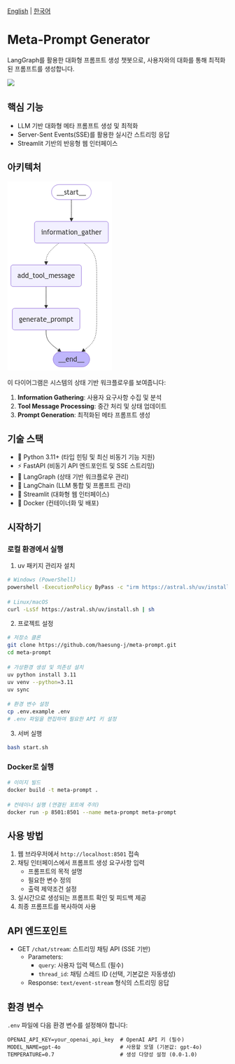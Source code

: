 [English](README.en.md) | [한국어](README.ko.md)

# Meta-Prompt Generator

LangGraph를 활용한 대화형 프롬프트 생성 챗봇으로, 사용자와의 대화를 통해 최적화된 프롬프트를 생성합니다. 

<img src="https://github.com/user-attachments/assets/69072c0f-8d8d-421d-83b2-298b6ae82fec">

## 핵심 기능

- LLM 기반 대화형 메타 프롬프트 생성 및 최적화
- Server-Sent Events(SSE)를 활용한 실시간 스트리밍 응답
- Streamlit 기반의 반응형 웹 인터페이스

## 아키텍처

![System Architecture](graph.png)

이 다이어그램은 시스템의 상태 기반 워크플로우를 보여줍니다:
1. **Information Gathering**: 사용자 요구사항 수집 및 분석
2. **Tool Message Processing**: 중간 처리 및 상태 업데이트
3. **Prompt Generation**: 최적화된 메타 프롬프트 생성

## 기술 스택

- 🐍 Python 3.11+ (타입 힌팅 및 최신 비동기 기능 지원)
- ⚡ FastAPI (비동기 API 엔드포인트 및 SSE 스트리밍)
- 🔄 LangGraph (상태 기반 워크플로우 관리)
- 🦜 LangChain (LLM 통합 및 프롬프트 관리)
- 🎈 Streamlit (대화형 웹 인터페이스)
- 🐳 Docker (컨테이너화 및 배포)

## 시작하기

### 로컬 환경에서 실행

1. uv 패키지 관리자 설치
```bash
# Windows (PowerShell)
powershell -ExecutionPolicy ByPass -c "irm https://astral.sh/uv/install.ps1 | iex"

# Linux/macOS
curl -LsSf https://astral.sh/uv/install.sh | sh
```

2. 프로젝트 설정
```bash
# 저장소 클론
git clone https://github.com/haesung-j/meta-prompt.git
cd meta-prompt

# 가상환경 생성 및 의존성 설치
uv python install 3.11
uv venv --python=3.11
uv sync

# 환경 변수 설정
cp .env.example .env
# .env 파일을 편집하여 필요한 API 키 설정
```

3. 서버 실행
```bash
bash start.sh
```

### Docker로 실행

```bash
# 이미지 빌드
docker build -t meta-prompt .

# 컨테이너 실행 (연결된 포트에 주의)
docker run -p 8501:8501 --name meta-prompt meta-prompt
```

## 사용 방법

1. 웹 브라우저에서 `http://localhost:8501` 접속
2. 채팅 인터페이스에서 프롬프트 생성 요구사항 입력
   - 프롬프트의 목적 설명
   - 필요한 변수 정의
   - 출력 제약조건 설정
3. 실시간으로 생성되는 프롬프트 확인 및 피드백 제공
4. 최종 프롬프트를 복사하여 사용

## API 엔드포인트

- GET `/chat/stream`: 스트리밍 채팅 API (SSE 기반)
  - Parameters:
    - `query`: 사용자 입력 텍스트 (필수)
    - `thread_id`: 채팅 스레드 ID (선택, 기본값은 자동생성)
  - Response: `text/event-stream` 형식의 스트리밍 응답

## 환경 변수

`.env` 파일에 다음 환경 변수를 설정해야 합니다:

```
OPENAI_API_KEY=your_openai_api_key  # OpenAI API 키 (필수)
MODEL_NAME=gpt-4o                   # 사용할 모델 (기본값: gpt-4o)
TEMPERATURE=0.7                     # 생성 다양성 설정 (0.0-1.0)
```
